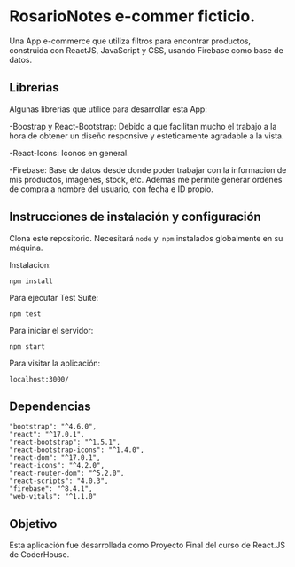 
# RosarioNotes e-commer ficticio.

Una App e-commerce que utiliza filtros para encontrar productos, construida con ReactJS, JavaScript y CSS, usando Firebase como base de datos.
    
## Librerias
Algunas librerias que utilice para desarrollar esta App:

-Boostrap y React-Bootstrap: Debido a que facilitan mucho el trabajo a la hora de obtener un diseño responsive y esteticamente agradable a la vista.

-React-Icons: Iconos en general.

-Firebase: Base de datos desde donde poder trabajar con la informacion de mis productos, imagenes, stock, etc. Ademas me permite generar ordenes de compra a nombre del usuario, con fecha e ID propio.

## Instrucciones de instalación y configuración

Clona este repositorio. Necesitará `node` y` npm` instalados globalmente en su máquina.  

Instalacion:

`npm install`  

Para ejecutar Test Suite:  

`npm test`  

Para iniciar el servidor:

`npm start`  

Para visitar la aplicación:

`localhost:3000/`

## Dependencias

    "bootstrap": "^4.6.0",
    "react": "^17.0.1",
    "react-bootstrap": "^1.5.1",
    "react-bootstrap-icons": "^1.4.0",
    "react-dom": "^17.0.1",
    "react-icons": "^4.2.0",
    "react-router-dom": "^5.2.0",
    "react-scripts": "4.0.3",
    "firebase": "^8.4.1",
    "web-vitals": "^1.1.0"


## Objetivo

  Esta aplicación fue desarrollada como Proyecto Final del curso de React.JS de CoderHouse.
